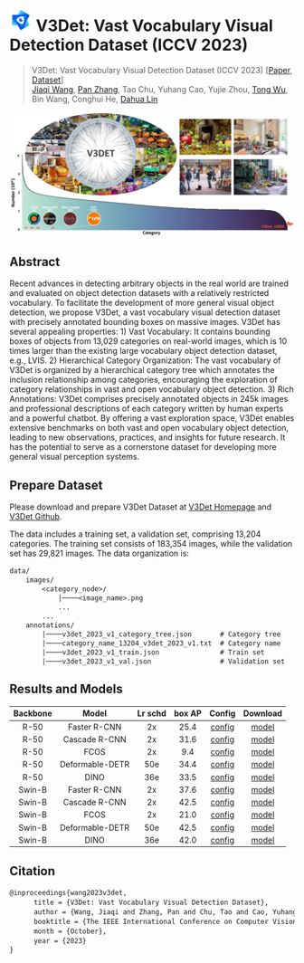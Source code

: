 # <img src="v3det_icon.jpg" height="40"> V3Det: Vast Vocabulary Visual Detection Dataset (ICCV 2023)

> V3Det: Vast Vocabulary Visual Detection Dataset (ICCV 2023) [[Paper](https://arxiv.org/pdf/2304.03752.pdf), [Dataset](https://v3det.openxlab.org.cn/)]   
> [Jiaqi Wang](https://myownskyw7.github.io/), [Pan Zhang](https://panzhang0212.github.io/), Tao Chu, Yuhang Cao, Yujie Zhou, [Tong Wu](https://wutong16.github.io/), Bin Wang, Conghui He, [Dahua Lin](http://dahua.site/)    

<p align="left">
    <img width=960 src="introduction.jpg"/>
</p>


<!-- [ALGORITHM] -->

## Abstract

Recent advances in detecting arbitrary objects in the real world are trained and evaluated on object detection datasets with a relatively restricted vocabulary. To facilitate the development of more general visual object detection, we propose V3Det, a vast vocabulary visual detection dataset with precisely annotated bounding boxes on massive images. V3Det has several appealing properties: 1) Vast Vocabulary: It contains bounding boxes of objects from 13,029 categories on real-world images, which is 10 times larger than the existing large vocabulary object detection dataset, e.g., LVIS. 2) Hierarchical Category Organization: The vast vocabulary of V3Det is organized by a hierarchical category tree which annotates the inclusion relationship among categories, encouraging the exploration of category relationships in vast and open vocabulary object detection. 3) Rich Annotations: V3Det comprises precisely annotated objects in 245k images and professional descriptions of each category written by human experts and a powerful chatbot. By offering a vast exploration space, V3Det enables extensive benchmarks on both vast and open vocabulary object detection, leading to new observations, practices, and insights for future research. It has the potential to serve as a cornerstone dataset for developing more general visual perception systems.

## Prepare Dataset

Please download and prepare V3Det Dataset at [V3Det Homepage](https://v3det.openxlab.org.cn/) and [V3Det Github](https://github.com/V3Det/V3Det).

The data includes a training set, a validation set, comprising 13,204 categories. The training set consists of 183,354 images, while the validation set has 29,821 images. The data organization is:
```
data/
    images/
        <category_node>/
            |────<image_name>.png
            ...
        ...
    annotations/
        |────v3det_2023_v1_category_tree.json       # Category tree
        |────category_name_13204_v3det_2023_v1.txt  # Category name
        |────v3det_2023_v1_train.json               # Train set
        |────v3det_2023_v1_val.json                 # Validation set
```


## Results and Models


| Backbone |      Model      | Lr schd | box AP |                     Config                      |                                                                                                                                                     Download                                                                                                                                                      |
|:--------:|:---------------:|:-------:|:------:| :---------------------------------------------: | :---------------------------------------------------------------------------------------------------------------------------------------------------------------------------------------------------------------------------------------------------------------------------------------------------------------: |
|   R-50   |  Faster R-CNN   |   2x    |  25.4  |  [config](./faster_rcnn_r50_fpn_8x4_sample1e-3_mstrain_v3det_2x.py)   |    [model](https://download.openxlab.org.cn/models/V3Det/V3Det/weight//faster_rcnn_r50_fpn_8x4_sample1e-3_mstrain_v3det_2x)
|   R-50   |  Cascade R-CNN  |   2x    |  31.6  |  [config](./cascade_rcnn_r50_fpn_8x4_sample1e-3_mstrain_v3det_2x.py)   |    [model](https://download.openxlab.org.cn/models/V3Det/V3Det/weight//cascade_rcnn_r50_fpn_8x4_sample1e-3_mstrain_v3det_2x) 
|   R-50   |      FCOS       |   2x    |  9.4   |  [config](./fcos_r50_fpn_8x4_sample1e-3_mstrain_v3det_2x.py)   |    [model](https://download.openxlab.org.cn/models/V3Det/V3Det/weight//fcos_r50_fpn_8x4_sample1e-3_mstrain_v3det_2x)
|   R-50   | Deformable-DETR |   50e   |  34.4  |  [config](./deformable-detr-refine-twostage_r50_8xb4_sample1e-3_v3det_50e.py)   |    [model](https://download.openxlab.org.cn/models/V3Det/V3Det/weight/Deformable_DETR_V3Det_R50)
|   R-50   |      DINO       |   36e   |  33.5  |  [config](./dino-4scale_r50_8xb2_sample1e-3_v3det_36e.py)   |    [model](https://download.openxlab.org.cn/models/V3Det/V3Det/weight/DINO_V3Det_R50)
|  Swin-B  |  Faster R-CNN   |   2x    |  37.6  |  [config](./faster_rcnn_swinb_fpn_8x4_sample1e-3_mstrain_v3det_2x.py)   |    [model](https://download.openxlab.org.cn/models/V3Det/V3Det/weight//faster_rcnn_swinb_fpn_8x4_sample1e-3_mstrain_v3det_2x)
|  Swin-B  |  Cascade R-CNN  |   2x    |  42.5  |  [config](./cascade_rcnn_swinb_fpn_8x4_sample1e-3_mstrain_v3det_2x.py)   |    [model](https://download.openxlab.org.cn/models/V3Det/V3Det/weight//cascade_rcnn_swinb_fpn_8x4_sample1e-3_mstrain_v3det_2x) 
|  Swin-B  |      FCOS       |   2x    |  21.0  |  [config](./fcos_swinb_fpn_8x4_sample1e-3_mstrain_v3det_2x.py)   |    [model](https://download.openxlab.org.cn/models/V3Det/V3Det/weight//fcos_swinb_fpn_8x4_sample1e-3_mstrain_v3det_2x)
|  Swin-B  | Deformable-DETR |   50e   |  42.5  |  [config](./deformable-detr-refine-twostage_swin_16xb2_sample1e-3_v3det_50e.py)   |    [model](https://download.openxlab.org.cn/models/V3Det/V3Det/weight/Deformable_DETR_V3Det_SwinB)
|  Swin-B  |      DINO       |   36e   |  42.0  |  [config](./dino-4scale_swin_16xb1_sample1e-3_v3det_36e.py)   |    [model](https://download.openxlab.org.cn/models/V3Det/V3Det/weight/DINO_V3Det_SwinB)



## Citation

```latex
@inproceedings{wang2023v3det,
      title = {V3Det: Vast Vocabulary Visual Detection Dataset}, 
      author = {Wang, Jiaqi and Zhang, Pan and Chu, Tao and Cao, Yuhang and Zhou, Yujie and Wu, Tong and Wang, Bin and He, Conghui and Lin, Dahua},
      booktitle = {The IEEE International Conference on Computer Vision (ICCV)},
      month = {October},
      year = {2023}
}
```
